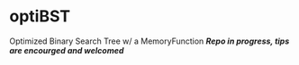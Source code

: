 optiBST
=======

Optimized Binary Search Tree w/ a MemoryFunction
***Repo in progress, tips are encourged and welcomed***
